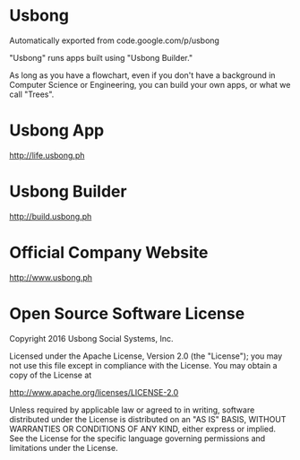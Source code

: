 # Usbong
Automatically exported from code.google.com/p/usbong

"Usbong" runs apps built using "Usbong Builder."

As long as you have a flowchart, even if you don't have a background in Computer Science or Engineering, you can build your own apps, or what we call "Trees".

# Usbong App
http://life.usbong.ph

# Usbong Builder
http://build.usbong.ph

# Official Company Website
http://www.usbong.ph

# Open Source Software License
Copyright 2016 Usbong Social Systems, Inc.

Licensed under the Apache License, Version 2.0 (the "License"); you may not use this file except in compliance with the License. You may obtain a copy of the License at

   http://www.apache.org/licenses/LICENSE-2.0
  
Unless required by applicable law or agreed to in writing, software distributed under the License is distributed on an "AS IS" BASIS, WITHOUT WARRANTIES OR CONDITIONS OF ANY KIND, either express or implied. See the License for the specific language governing permissions and limitations under the License.
